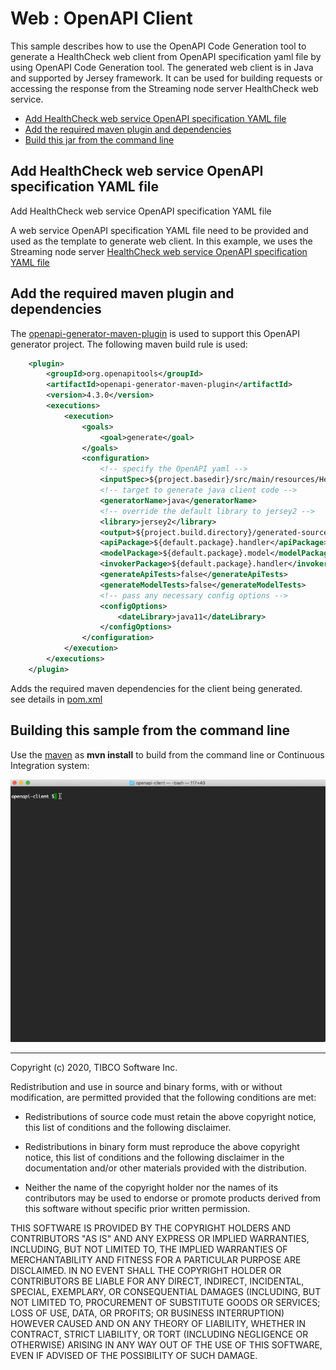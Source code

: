# Web : OpenAPI Client

This sample describes how to use the OpenAPI Code Generation tool to generate a HealthCheck web client 
from OpenAPI specification yaml file by using OpenAPI Code Generation tool.  The generated web client 
is in Java and supported by Jersey framework.  It can be used for building requests or accessing the 
response from the Streaming node server HealthCheck web service. 

* [Add HealthCheck web service OpenAPI specification YAML file](#add-healthcheck-openapi-specification)
* [Add the required maven plugin and dependencies](#add-maven-plugin-and-dependecies)
* [Build this jar from the command line](#build-this-war-from-the-command-line)

<a name="add-healthcheck-openapi-specification"></a>

## Add HealthCheck web service OpenAPI specification YAML file 

Add HealthCheck web service OpenAPI specification YAML file 

A web service OpenAPI specification YAML file need to be provided and used as the template to
generate web client. In this example, we uses the Streaming node server [HealthCheck web service
OpenAPI specification YAML file](../../main/resources/HealthCheck-REST-API-Definition.yaml) 


<a name="add-maven-plugin-and-dependecies"></a>

## Add the required maven plugin and dependencies

The [openapi-generator-maven-plugin](https://mvnrepository.com/artifact/org.openapitools/openapi-generator-maven-plugin) 
is used to support this OpenAPI generator project. The following maven build rule is used:
```xml
    <plugin>
        <groupId>org.openapitools</groupId>
        <artifactId>openapi-generator-maven-plugin</artifactId>
        <version>4.3.0</version>
        <executions>
            <execution>
                <goals>
                    <goal>generate</goal>
                </goals>
                <configuration>
                    <!-- specify the OpenAPI yaml -->
                    <inputSpec>${project.basedir}/src/main/resources/HealthCheck-REST-API-Definition.yaml</inputSpec>
                    <!-- target to generate java client code -->
                    <generatorName>java</generatorName>
                    <!-- override the default library to jersey2 -->
                    <library>jersey2</library>
                    <output>${project.build.directory}/generated-sources</output>
                    <apiPackage>${default.package}.handler</apiPackage>
                    <modelPackage>${default.package}.model</modelPackage>
                    <invokerPackage>${default.package}.handler</invokerPackage>
                    <generateApiTests>false</generateApiTests>
                    <generateModelTests>false</generateModelTests>
                    <!-- pass any necessary config options -->
                    <configOptions>
                        <dateLibrary>java11</dateLibrary>
                    </configOptions>
                </configuration>
            </execution>
        </executions>
    </plugin>    
```

Adds the required maven dependencies for the client being generated.  
see details in [pom.xml](../../../pom.xml)

<a name="build-this-war-from-the-command-line"></a>

## Building this sample from the command line

Use the [maven](https://maven.apache.org) as **mvn install** to build from the command line or Continuous Integration system:

![maven](images/maven.gif)

---
Copyright (c) 2020, TIBCO Software Inc.

Redistribution and use in source and binary forms, with or without
modification, are permitted provided that the following conditions are met:

* Redistributions of source code must retain the above copyright notice, this
  list of conditions and the following disclaimer.

* Redistributions in binary form must reproduce the above copyright notice,
  this list of conditions and the following disclaimer in the documentation
  and/or other materials provided with the distribution.

* Neither the name of the copyright holder nor the names of its
  contributors may be used to endorse or promote products derived from
  this software without specific prior written permission.

THIS SOFTWARE IS PROVIDED BY THE COPYRIGHT HOLDERS AND CONTRIBUTORS "AS IS"
AND ANY EXPRESS OR IMPLIED WARRANTIES, INCLUDING, BUT NOT LIMITED TO, THE
IMPLIED WARRANTIES OF MERCHANTABILITY AND FITNESS FOR A PARTICULAR PURPOSE ARE
DISCLAIMED. IN NO EVENT SHALL THE COPYRIGHT HOLDER OR CONTRIBUTORS BE LIABLE
FOR ANY DIRECT, INDIRECT, INCIDENTAL, SPECIAL, EXEMPLARY, OR CONSEQUENTIAL
DAMAGES (INCLUDING, BUT NOT LIMITED TO, PROCUREMENT OF SUBSTITUTE GOODS OR
SERVICES; LOSS OF USE, DATA, OR PROFITS; OR BUSINESS INTERRUPTION) HOWEVER
CAUSED AND ON ANY THEORY OF LIABILITY, WHETHER IN CONTRACT, STRICT LIABILITY,
OR TORT (INCLUDING NEGLIGENCE OR OTHERWISE) ARISING IN ANY WAY OUT OF THE USE
OF THIS SOFTWARE, EVEN IF ADVISED OF THE POSSIBILITY OF SUCH DAMAGE.
